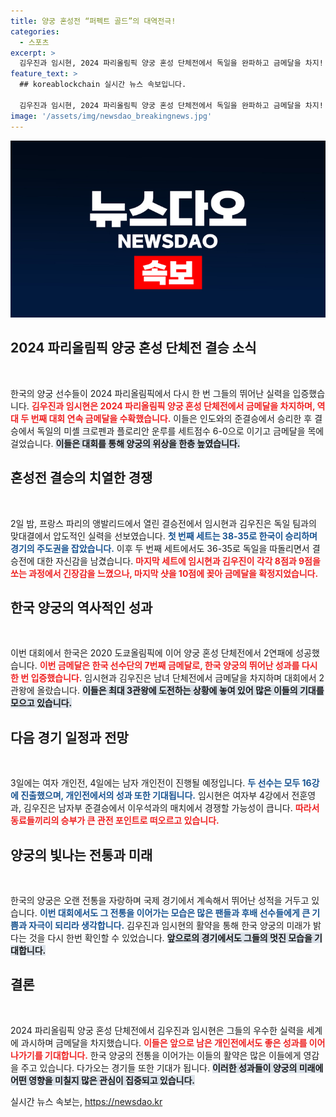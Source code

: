 ```yaml
---
title: 양궁 혼성전 “퍼펙트 골드”의 대역전극!
categories:
  - 스포츠
excerpt: >
  김우진과 임시현, 2024 파리올림픽 양궁 혼성 단체전에서 독일을 완파하고 금메달을 차지! 2관왕에 오른 이들의 여정은 이제 3관왕 도전으로 이어진다. 두 선수의 다음 경기는 궁금증을 자아낸다.
feature_text: >
  ## koreablockchain 실시간 뉴스 속보입니다.

  김우진과 임시현, 2024 파리올림픽 양궁 혼성 단체전에서 독일을 완파하고 금메달을 차지! 2관왕에 오른 이들의 여정은 이제 3관왕 도전으로 이어진다. 두 선수의 다음 경기는 궁금증을 자아낸다.
image: '/assets/img/newsdao_breakingnews.jpg'
---
```


<p><img src="/assets/img/newsdao_breakingnews.jpg" alt="koreablockchain 속보" /></p>

<h2 data-ke-size="size26">2024 파리올림픽 양궁 혼성 단체전 결승 소식</h2>

<p data-ke-size="size16">&nbsp;</p>

<p>한국의 양궁 선수들이 2024 파리올림픽에서 다시 한 번 그들의 뛰어난 실력을 입증했습니다. <b><span style="color: #ee2323;">김우진과 임시현은 2024 파리올림픽 양궁 혼성 단체전에서 금메달을 차지하며, 역대 두 번째 대회 연속 금메달을 수확했습니다.</span></b> 이들은 인도와의 준결승에서 승리한 후 결승에서 독일의 미셸 크로펜과 플로리안 운루를 세트점수 6-0으로 이기고 금메달을 목에 걸었습니다. <b><span style="background-color: #21538527;">이들은 대회를 통해 양궁의 위상을 한층 높였습니다.</span></b> </p>

<h2 data-ke-size="size26">혼성전 결승의 치열한 경쟁</h2>

<p data-ke-size="size16">&nbsp;</p>

<p>2일 밤, 프랑스 파리의 앵발리드에서 열린 결승전에서 임시현과 김우진은 독일 팀과의 맞대결에서 압도적인 실력을 선보였습니다. <b><span style="color: #1a5490;">첫 번째 세트는 38-35로 한국이 승리하며 경기의 주도권을 잡았습니다.</span></b> 이후 두 번째 세트에서도 36-35로 독일을 따돌리면서 결승전에 대한 자신감을 남겼습니다. <b><span style="color: #ee2323;">마지막 세트에 임시현과 김우진이 각각 8점과 9점을 쏘는 과정에서 긴장감을 느꼈으나, 마지막 샷을 10점에 꽂아 금메달을 확정지었습니다.</span></b> </p>

<h2 data-ke-size="size26">한국 양궁의 역사적인 성과</h2>

<p data-ke-size="size16">&nbsp;</p>

<p>이번 대회에서 한국은 2020 도쿄올림픽에 이어 양궁 혼성 단체전에서 2연패에 성공했습니다. <b><span style="color: #ee2323;">이번 금메달은 한국 선수단의 7번째 금메달로, 한국 양궁의 뛰어난 성과를 다시 한 번 입증했습니다.</span></b> 임시현과 김우진은 남녀 단체전에서 금메달을 차지하며 대회에서 2관왕에 올랐습니다. <b><span style="background-color: #21538527;">이들은 최대 3관왕에 도전하는 상황에 놓여 있어 많은 이들의 기대를 모으고 있습니다.</span></b></p>

<h2 data-ke-size="size26">다음 경기 일정과 전망</h2>

<p data-ke-size="size16">&nbsp;</p>

<p>3일에는 여자 개인전, 4일에는 남자 개인전이 진행될 예정입니다. <b><span style="color: #1a5490;">두 선수는 모두 16강에 진출했으며, 개인전에서의 성과 또한 기대됩니다.</span></b> 임시현은 여자부 4강에서 전훈영과, 김우진은 남자부 준결승에서 이우석과의 매치에서 경쟁할 가능성이 큽니다. <b><span style="color: #ee2323;">따라서 동료들끼리의 승부가 큰 관전 포인트로 떠오르고 있습니다.</span></b></p>

<h2 data-ke-size="size26">양궁의 빛나는 전통과 미래</h2>

<p data-ke-size="size16">&nbsp;</p>

<p>한국의 양궁은 오랜 전통을 자랑하며 국제 경기에서 계속해서 뛰어난 성적을 거두고 있습니다. <b><span style="color: #1a5490;">이번 대회에서도 그 전통을 이어가는 모습은 많은 팬들과 후배 선수들에게 큰 기쁨과 자극이 되리라 생각합니다.</span></b> 김우진과 임시현의 활약을 통해 한국 양궁의 미래가 밝다는 것을 다시 한번 확인할 수 있었습니다. <b><span style="background-color: #21538527;">앞으로의 경기에서도 그들의 멋진 모습을 기대합니다.</span></b></p>

<h2 data-ke-size="size26">결론</h2>

<p data-ke-size="size16">&nbsp;</p>

<p>2024 파리올림픽 양궁 혼성 단체전에서 김우진과 임시현은 그들의 우수한 실력을 세계에 과시하며 금메달을 차지했습니다. <b><span style="color: #ee2323;">이들은 앞으로 남은 개인전에서도 좋은 성과를 이어나가기를 기대합니다.</span></b> 한국 양궁의 전통을 이어가는 이들의 활약은 많은 이들에게 영감을 주고 있습니다. 다가오는 경기들 또한 기대가 됩니다. <b><span style="background-color: #21538527;">이러한 성과들이 양궁의 미래에 어떤 영향을 미칠지 많은 관심이 집중되고 있습니다.</span></b></p>
실시간 뉴스 속보는, <a href="https://newsdao.kr" rel="dofollow">https://newsdao.kr</a>



